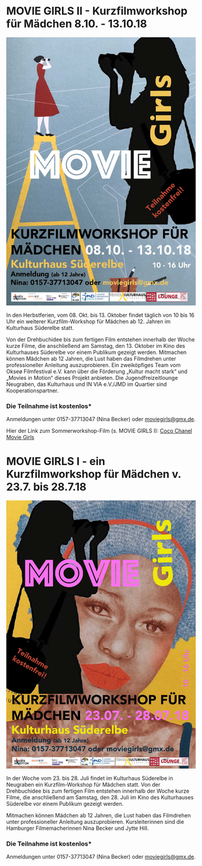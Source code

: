 # MOVIE GIRLS II - Kurzfilmworkshop für Mädchen 8.10. - 13.10.18

![](/img/moviegirls2.jpg)

In den Herbstferien, vom 08. Okt. bis 13. Oktober findet täglich von 10 bis 16 Uhr 
ein weiterer Kurzfilm-Workshop für Mädchen ab 12. Jahren im Kulturhaus Süderelbe statt. 

Von der Drehbuchidee bis zum fertigen Film entstehen innerhalb der Woche kurze Filme,
die anschließend am Samstag, den 13. Oktober im Kino des Kulturhauses Süderelbe vor einem Publikum
gezeigt werden. Mitmachen können Mädchen ab 12 Jahren, die Lust haben das Filmdrehen unter professioneller
Anleitung auszuprobieren. Ein zweiköpfiges Team vom Okseø Filmfestival e.V. kann über die Förderung
„Kultur macht stark“ und „Movies in Motion“ dieses Projekt anbieten. Die Jugendfreizeitlounge Neugraben,
das Kulturhaus und IN VIA e.V./JMD im Quartier sind Kooperationspartner.

### Die Teilnahme ist kostenlos*  

Anmeldungen unter 0157-37713047 (Nina Becker) oder moviegirls@gmx.de.

Hier der Link zum Sommerworkshop-Film (s. MOVIE GIRLS I):
[Coco Chanel Movie Girls](http://vimeo.com/288323542)




# MOVIE GIRLS I  - ein Kurzfilmworkshop für Mädchen v. 23.7. bis 28.7.18

![](/img/Movie-Girls-Plakat.jpg)

In der Woche vom 23. bis 28. Juli findet im Kulturhaus Süderelbe in Neugraben 
ein Kurzfilm-Workshop für Mädchen statt. 
Von der Drehbuchidee bis zum fertigen Film entstehen innerhalb der Woche kurze Filme, 
die anschließend am Samstag, den 28. Juli im Kino des Kulturhauses Süderelbe vor einem 
Publikum gezeigt werden. 

Mitmachen können Mädchen ab 12 Jahren, die Lust haben das Filmdrehen unter professioneller Anleitung auszuprobieren.
Kursleiterinnen sind die Hamburger Filmemacherinnen Nina Becker und Jytte Hill.

### Die Teilnahme ist kostenlos*  

Anmeldungen unter 0157-37713047 (Nina Becker) oder moviegirls@gmx.de.


